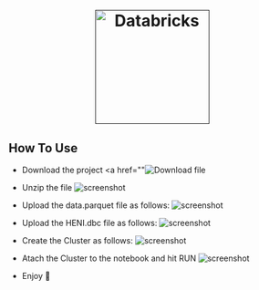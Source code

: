 
<h1 align="center">
  <br>
  <a href=""><img src="https://heni.com/wp-content/uploads/2021/01/HENI-minimal-black@2x-1.png.webp" alt="Databricks" width="200"></a>
  <br>
</h1>

## How To Use

* Download the project 
  <a href=""<img src="http://hmg.42web.io/download_file.gif" alt="Download file"></a>
* Unzip the file
  ![screenshot](https://raw.githubusercontent.com/amitmerchant1990/electron-markdownify/master/app/img/markdownify.gif)
* Upload the data.parquet file as follows:
  ![screenshot](https://raw.githubusercontent.com/amitmerchant1990/electron-markdownify/master/app/img/markdownify.gif)
* Upload the HENI.dbc file as follows:
  ![screenshot](https://raw.githubusercontent.com/amitmerchant1990/electron-markdownify/master/app/img/markdownify.gif)
* Create the Cluster as follows:
  ![screenshot](https://raw.githubusercontent.com/amitmerchant1990/electron-markdownify/master/app/img/markdownify.gif)
* Atach the Cluster to the notebook and hit RUN
  ![screenshot](https://raw.githubusercontent.com/amitmerchant1990/electron-markdownify/master/app/img/markdownify.gif)
  
* Enjoy :tada:
